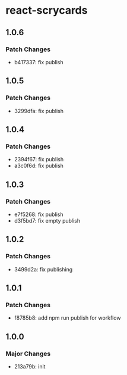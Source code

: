 # react-scrycards

## 1.0.6

### Patch Changes

-   b417337: fix publish

## 1.0.5

### Patch Changes

-   3299dfa: fix publish

## 1.0.4

### Patch Changes

-   2394f67: fix publish
-   a3c0f6d: fix publish

## 1.0.3

### Patch Changes

-   e7f5268: fix publish
-   d3f5bd7: fix empty publish

## 1.0.2

### Patch Changes

-   3499d2a: fix publishing

## 1.0.1

### Patch Changes

-   f8785b8: add npm run publish for workflow

## 1.0.0

### Major Changes

-   213a79b: init
